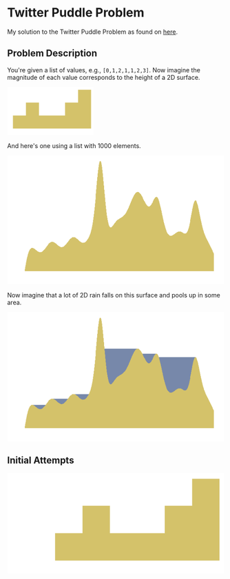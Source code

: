 # Twitter Puddle Problem
My solution to the Twitter Puddle Problem as found on [here](http://puzzles.bostonpython.com/puddle.html).

Problem Description
----
You're given a list of values, e.g., `[0,1,2,1,1,2,3]`. Now imagine the magnitude of each value corresponds to the height of a 2D surface.

![Small example with no puddle](/no_puddle.png?raw=true)

And here's one using a list with 1000 elements.

![Big example with no puddle](/big_no_puddle.png?raw=true)

Now imagine that a lot of 2D rain falls on this surface and pools up in some area.

![example with piddle](/puddle.png?raw=true)

Initial Attempts
----
![Example with puddle](/puddle1.png?raw=true)
